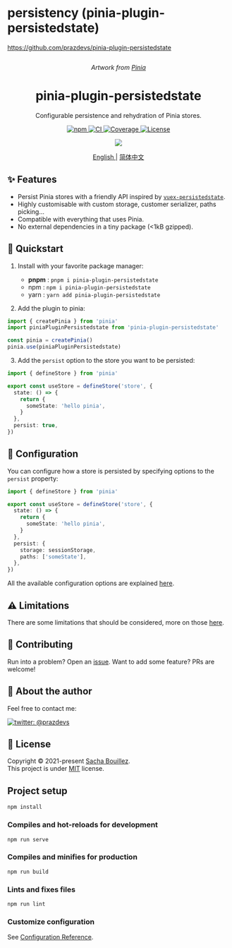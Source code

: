 # persistency (pinia-plugin-persistedstate)
https://github.com/prazdevs/pinia-plugin-persistedstate

<p align="center">
  <img alt="" src="https://i.imgur.com/prUNzrf.png">
</p>


<p align="center">
  <i>Artwork from <a href="https://pinia.vuejs.org/">Pinia</a></i>
</p>

<h1 align="center">pinia-plugin-persistedstate</h1>
<p align="center">Configurable persistence and rehydration of Pinia stores.</p>

<p align="center">
  <a href="https://www.npmjs.com/package/pinia-plugin-persistedstate">
    <img alt="npm" src="https://img.shields.io/npm/v/pinia-plugin-persistedstate?color=%23c12127&label=version&logo=npm" />
  </a>
  <a href="https://github.com/prazdevs/pinia-plugin-persistedstate/actions/workflows/ci.yml">
    <img alt="CI" src="https://img.shields.io/github/actions/workflow/status/prazdevs/pinia-plugin-persistedstate/ci.yml?branch=main&color=2088FF&logo=github%20actions">
  </a>
  <a href="https://app.codecov.io/gh/prazdevs/pinia-plugin-persistedstate">
    <img alt="Coverage" src="https://img.shields.io/codecov/c/github/prazdevs/pinia-plugin-persistedstate?color=%23f01f7a&flag=plugin&logo=codecov">
  </a>
  <a href="https://github.com/prazdevs/pinia-plugin-persistedstate/tree/HEAD/LICENSE">
    <img alt="License" src="https://img.shields.io/github/license/prazdevs/pinia-plugin-persistedstate?color=%233da639&logo=open%20source%20initiative" />
  </a>
</p>

<p align="center">
  <a href="https://prazdevs.github.io/pinia-plugin-persistedstate/" alt="pinia-plugin-persistedstate docs" >
    <img src="https://img.shields.io/badge/PINIA--PLUGIN--PERSISTEDSTATE-READ%20THE%20DOCS%20-blueviolet?style=for-the-badge&logo=read-the-docs&logoColor=white" />
  </a>
</p>

<p align="center">
  <a href="https://prazdevs.github.io/pinia-plugin-persistedstate/" alt="pinia-plugin-persistedstate english docs" >
    English
  </a>
  |
  <a href="https://prazdevs.github.io/pinia-plugin-persistedstate/zh" alt="pinia-plugin-persistedstate chinese docs" >
    简体中文
  </a>
</p>

## ✨ Features

- Persist Pinia stores with a friendly API inspired by [`vuex-persistedstate`](https://github.com/robinvdvleuten/vuex-persistedstate).
- Highly customisable with custom storage, customer serializer, paths picking...
- Compatible with everything that uses Pinia.
- No external dependencies in a tiny package (<1kB gzipped).

## 🚀 Quickstart

1. Install with your favorite package manager:
   - **pnpm** : `pnpm i pinia-plugin-persistedstate`
   - npm : `npm i pinia-plugin-persistedstate`
   - yarn : `yarn add pinia-plugin-persistedstate`

2. Add the plugin to pinia:
```ts
import { createPinia } from 'pinia'
import piniaPluginPersistedstate from 'pinia-plugin-persistedstate'

const pinia = createPinia()
pinia.use(piniaPluginPersistedstate)
```

3. Add the `persist` option to the store you want to be persisted:
```ts
import { defineStore } from 'pinia'

export const useStore = defineStore('store', {
  state: () => {
    return {
      someState: 'hello pinia',
    }
  },
  persist: true,
})
```

## 🔧 Configuration

You can configure how a store is persisted by specifying options to the `persist` property:

```ts
import { defineStore } from 'pinia'

export const useStore = defineStore('store', {
  state: () => {
    return {
      someState: 'hello pinia',
    }
  },
  persist: {
    storage: sessionStorage,
    paths: ['someState'],
  },
})
```

All the available configuration options are explained [here](https://prazdevs.github.io/pinia-plugin-persistedstate/guide/config.html).

## ⚠️ Limitations

There are some limitations that should be considered, more on those [here](https://prazdevs.github.io/pinia-plugin-persistedstate/guide/limitations.html).

## 🤝 Contributing

Run into a problem? Open an [issue](https://github.com/prazdevs/pinia-plugin-persistedstate/issues/new/choose).
Want to add some feature? PRs are welcome!

## 👤 About the author

Feel free to contact me: 

[![twitter: @prazdevs](https://img.shields.io/twitter/follow/prazdevs?style=social)](https://twitter.com/prazdevs)

## 📝 License

Copyright © 2021-present [Sacha Bouillez](https://github.com/prazdevs).  
This project is under [MIT](https://github.com/prazdevs/pinia-plugin-persistedstate/blob/main/LICENSE) license.


## Project setup
```
npm install
```

### Compiles and hot-reloads for development
```
npm run serve
```

### Compiles and minifies for production
```
npm run build
```

### Lints and fixes files
```
npm run lint
```

### Customize configuration
See [Configuration Reference](https://cli.vuejs.org/config/).
